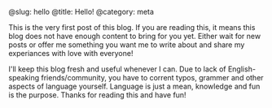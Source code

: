 @slug: hello
@title: Hello!
@category: meta

This is the very first post of this blog. If you are reading this, it means
this blog does not have enough content to bring for you yet. Either wait for
new posts or offer me something you want me to write about and share my
experiances with love with everyone!

I'll keep this blog fresh and useful whenever I can. Due to lack of
English-speaking friends/community, you have to corrent typos, grammer and
other aspects of language yourself. Language is just a mean, knowledge and fun
is the purpose. Thanks for reading this and have fun!
